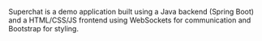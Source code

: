 Superchat is a demo application built using a Java backend (Spring Boot) and a HTML/CSS/JS frontend using WebSockets for communication and Bootstrap for styling.